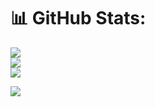 # 📊 GitHub Stats:
![](https://github-readme-stats.vercel.app/api?username=mmmiqbalxi&theme=gruvbox&hide_border=false&include_all_commits=false&count_private=false)<br/>
![](https://nirzak-streak-stats.vercel.app/?user=mmmiqbalxi&theme=gruvbox&hide_border=false)<br/>
![](https://github-readme-stats.vercel.app/api/top-langs/?username=mmmiqbalxi&theme=gruvbox&hide_border=false&include_all_commits=false&count_private=false&layout=compact)

[![](https://visitcount.itsvg.in/api?id=mmmiqbalxi&icon=2&color=3)](https://visitcount.itsvg.in)

<!-- Proudly created with GPRM ( https://gprm.itsvg.in ) -->